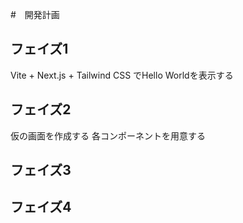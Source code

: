 #　開発計画

## フェイズ1　
Vite + Next.js + Tailwind CSS でHello Worldを表示する

## フェイズ2
仮の画面を作成する
各コンポーネントを用意する

## フェイズ3


## フェイズ4